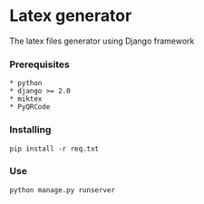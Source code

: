 # Latex generator

The latex files generator using Django framework

### Prerequisites
```
* python
* django >= 2.0
* miktex
* PyQRCode
```

### Installing
```
pip install -r req.txt
```

### Use
```
python manage.py runserver
```
